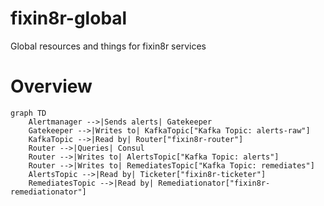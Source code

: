 # fixin8r-global

Global resources and things for fixin8r services


# Overview

```mermaid
graph TD
    Alertmanager -->|Sends alerts| Gatekeeper
    Gatekeeper -->|Writes to| KafkaTopic["Kafka Topic: alerts-raw"]
    KafkaTopic -->|Read by| Router["fixin8r-router"]
    Router -->|Queries| Consul
    Router -->|Writes to| AlertsTopic["Kafka Topic: alerts"]
    Router -->|Writes to| RemediatesTopic["Kafka Topic: remediates"]
    AlertsTopic -->|Read by| Ticketer["fixin8r-ticketer"]
    RemediatesTopic -->|Read by| Remediationator["fixin8r-remediationator"]
```